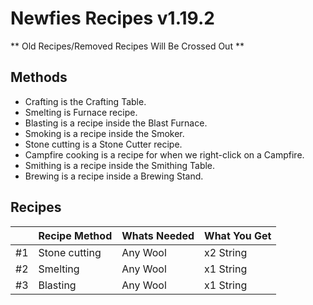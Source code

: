 # Newfies Recipes v1.19.2

** Old Recipes/Removed Recipes Will Be Crossed Out **

## Methods

- Crafting is the Crafting Table.
- Smelting is Furnace recipe.
- Blasting is a recipe inside the Blast Furnace.
- Smoking is a recipe inside the Smoker.
- Stone cutting is a Stone Cutter recipe.
- Campfire cooking is a recipe for when we right-click on a Campfire.
- Smithing is a recipe inside the Smithing Table.
- Brewing is a recipe inside a Brewing Stand.

## Recipes

|    | Recipe Method | Whats Needed | What You Get |
|----|---------------|--------------|--------------|
| #1 | Stone cutting | Any Wool     | x2 String    |
| #2 | Smelting      | Any Wool     | x1 String    |
| #3 | Blasting      | Any Wool     | x1 String    |